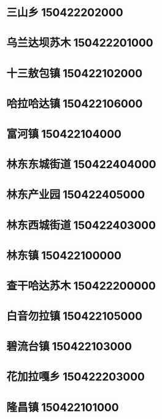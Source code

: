 # 三山乡 150422202000
# 乌兰达坝苏木 150422201000
# 十三敖包镇 150422102000
# 哈拉哈达镇 150422106000
# 富河镇 150422104000
# 林东东城街道 150422404000
# 林东产业园 150422405000
# 林东西城街道 150422403000
# 林东镇 150422100000
# 查干哈达苏木 150422200000
# 白音勿拉镇 150422105000
# 碧流台镇 150422103000
# 花加拉嘎乡 150422203000
# 隆昌镇 150422101000
